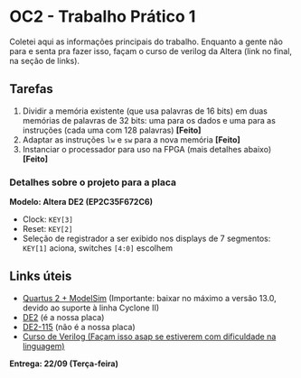OC2 - Trabalho Prático 1
========================

Coletei aqui as informações principais do trabalho. Enquanto a gente não para e senta pra fazer isso, façam o curso de verilog da Altera (link no final, na seção de links).

Tarefas
-------

1. Dividir a memória existente (que usa palavras de 16 bits) em duas memórias de palavras de 32 bits: uma para os dados e uma para as instruções (cada uma com 128 palavras) **[Feito]**
2. Adaptar as instruções `lw` e `sw` para a nova memória **[Feito]**
3. Instanciar o processador para uso na FPGA (mais detalhes abaixo) **[Feito]**

### Detalhes sobre o projeto para a placa ###

**Modelo: Altera DE2 (EP2C35F672C6)**

- Clock: `KEY[3]`
- Reset: `KEY[2]`
- Seleção de registrador a ser exibido nos displays de 7 segmentos: `KEY[1]` aciona, switches `[4:0]` escolhem

Links úteis
-----------

- [Quartus 2 + ModelSim](http://dl.altera.com) (Importante: baixar no máximo a versão 13.0, devido ao suporte à linha Cyclone II) 
- [DE2](http://wl.altera.com/education/univ/materials/boards/de2/unv-de2-board.html) (é a nossa placa)
- [DE2-115](http://wl.altera.com/education/univ/materials/boards/de2-115/) (não é a nossa placa)
- [Curso de Verilog \(Façam isso asap se estiverem com dificuldade na linguagem\)](http://wl.altera.com/education/training/courses/OHDL1120)

**Entrega: 22/09 (Terça-feira)**
